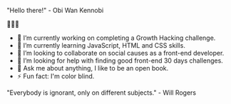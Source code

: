 "Hello there!" - Obi Wan Kennobi

👋👋👋

- 🔭 I’m currently working on completing a Growth Hacking challenge.
- 🌱 I’m currently learning JavaScript, HTML and CSS skills.
- 👯 I’m looking to collaborate on social causes as a front-end developer.
- 🤔 I’m looking for help with finding good front-end 30 days challenges.
- 💬 Ask me about anything, I like to be an open book.
- ⚡ Fun fact: I'm color blind.

"Everybody is ignorant, only on different subjects." - Will Rogers
